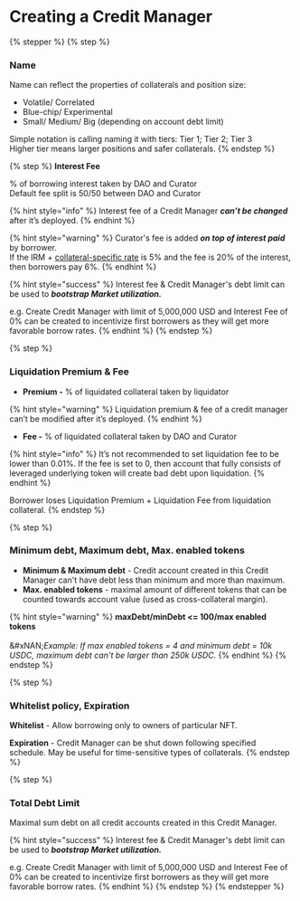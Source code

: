 # Creating a Credit Manager

{% stepper %}
{% step %}
### Name

Name can reflect the properties of collaterals and position size:

* Volatile/ Correlated&#x20;
* Blue-chip/ Experimental
* Small/ Medium/ Big (depending on account debt limit)

Simple notation is calling naming it with tiers: Tier 1; Tier 2; Tier 3\
Higher tier means larger positions and safer collaterals.
{% endstep %}

{% step %}
**Interest Fee**

% of borrowing interest taken by DAO and Curator\
Default fee split is 50/50 between DAO and Curator

{% hint style="info" %}
Interest fee of a Credit Manager _**can’t be changed**_ after it’s deployed.
{% endhint %}

{% hint style="warning" %}
Curator's fee is added _**on top of interest paid**_ by borrower.\
If the IRM + [collateral-specific rate](https://docs.gearbox.fi/gearbox-permissionless-doc/competitive-advantages/collateral-specific-rates) is 5% and the fee is 20% of the interest, then borrowers pay 6%.
{% endhint %}

{% hint style="success" %}
Interest fee & Credit Manager's debt limit can be used to _**bootstrap Market utilization.**_

e.g. Create Credit Manager with limit of 5,000,000 USD and Interest Fee of 0% can be created to incentivize first borrowers as they will get more favorable borrow rates.
{% endhint %}
{% endstep %}

{% step %}
### Liquidation Premium & Fee

* **Premium -** % of liquidated collateral taken by liquidator&#x20;

{% hint style="warning" %}
Liquidation premium &  fee of a credit manager can’t be modified after it’s deployed.
{% endhint %}

* **Fee -** % of liquidated collateral taken by DAO and Curator&#x20;

{% hint style="info" %}
It’s not recommended to set liquidation fee to be lower than 0.01%. If the fee is set to 0, then account that fully consists of leveraged underlying token will create bad debt upon liquidation.
{% endhint %}

Borrower loses Liquidation Premium + Liquidation Fee from liquidation collateral.
{% endstep %}

{% step %}
### Minimum debt, Maximum debt, Max. enabled tokens

* **Minimum & Maximum debt** - Credit account created in this Credit Manager can't have debt less than minimum and more than maximum.
* **Max. enabled tokens** - maximal amount of different tokens that can be counted towards account value (used as cross-collateral margin).

{% hint style="warning" %}
**maxDebt/minDebt <= 100/max enabled tokens**\
\
&#xNAN;_&#x45;xample: If max enabled tokens = 4 and minimum debt = 10k USDC, maximum debt can't be larger than 250k USDC._
{% endhint %}
{% endstep %}

{% step %}
### Whitelist policy, Expiration

**Whitelist** - Allow borrowing only to owners of particular NFT.

**Expiration** - Credit Manager can be shut down following specified schedule. May be useful for time-sensitive types of collaterals.
{% endstep %}

{% step %}
### Total Debt Limit

Maximal sum debt on all credit accounts created in this Credit Manager.

{% hint style="success" %}
Interest fee & Credit Manager's debt limit can be used to _**bootstrap Market utilization.**_

e.g. Create Credit Manager with limit of 5,000,000 USD and Interest Fee of 0% can be created to incentivize first borrowers as they will get more favorable borrow rates.
{% endhint %}
{% endstep %}
{% endstepper %}
